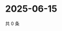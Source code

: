 # 2025-06-15

共 0 条

<!-- BEGIN ZHIHUQUESTIONS -->
<!-- 最后更新时间 Sun Jun 15 2025 16:13:51 GMT+0800 (China Standard Time) -->

<!-- END ZHIHUQUESTIONS -->
